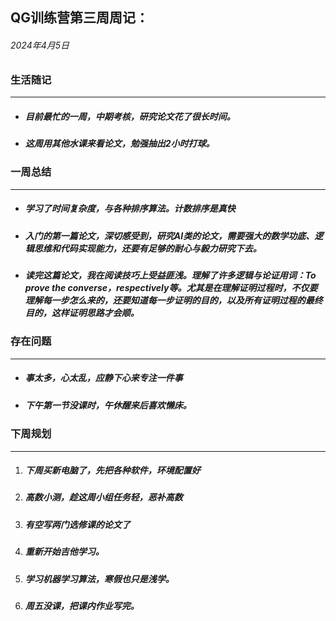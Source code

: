 ## QG训练营第三周周记：

###### 2024年4月5日

### 生活随记 

------

- ##### 目前最忙的一周，中期考核，研究论文花了很长时间。

- ##### 这周用其他水课来看论文，勉强抽出2小时打球。

### 一周总结

------

- ##### 学习了时间复杂度，与各种排序算法。计数排序是真快

- ##### 入门的第一篇论文，深切感受到，研究AI类的论文，需要强大的数学功底、逻辑思维和代码实现能力，还要有足够的耐心与毅力研究下去。

- ##### 读完这篇论文，我在阅读技巧上受益匪浅。理解了许多逻辑与论证用词：To prove the converse，respectively等。尤其是在理解证明过程时，不仅要理解每一步怎么来的，还要知道每一步证明的目的，以及所有证明过程的最终目的，这样证明思路才会顺。

### 存在问题

------

- ##### 事太多，心太乱，应静下心来专注一件事

- ##### 下午第一节没课时，午休醒来后喜欢懒床。

### 下周规划

------

1. ##### 下周买新电脑了，先把各种软件，环境配置好

2. ##### 高数小测，趁这周小组任务轻，恶补高数

3. ##### 有空写两门选修课的论文了

4. ##### 重新开始吉他学习。

5. ##### 学习机器学习算法，寒假也只是浅学。

6. ##### 周五没课，把课内作业写完。